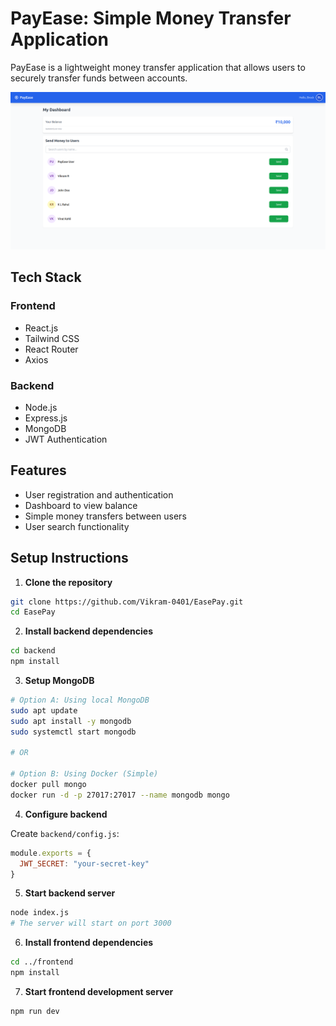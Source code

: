 # PayEase: Simple Money Transfer Application

PayEase is a lightweight money transfer application that allows users to securely transfer funds between accounts.

![PayEase Dashboard](frontend/public/images/dashboard.png)

## Tech Stack

### Frontend
- React.js
- Tailwind CSS
- React Router
- Axios

### Backend
- Node.js
- Express.js
- MongoDB
- JWT Authentication

## Features

- User registration and authentication
- Dashboard to view balance
- Simple money transfers between users
- User search functionality

## Setup Instructions

1. **Clone the repository**

```bash
git clone https://github.com/Vikram-0401/EasePay.git
cd EasePay
```

2. **Install backend dependencies**

```bash
cd backend
npm install
```

3. **Setup MongoDB**

```bash
# Option A: Using local MongoDB
sudo apt update
sudo apt install -y mongodb
sudo systemctl start mongodb

# OR

# Option B: Using Docker (Simple)
docker pull mongo
docker run -d -p 27017:27017 --name mongodb mongo
```

4. **Configure backend**

Create `backend/config.js`:

```javascript
module.exports = {
  JWT_SECRET: "your-secret-key"
}
```

5. **Start backend server**

```bash
node index.js
# The server will start on port 3000
```

6. **Install frontend dependencies**

```bash
cd ../frontend
npm install
```

7. **Start frontend development server**

```bash
npm run dev

```




